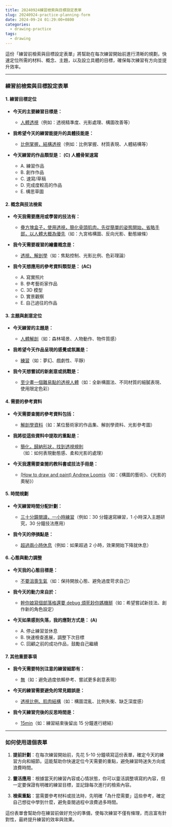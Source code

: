 ```yaml
---
title: 20240924練習檢索與目標設定表單
slug: 20240924-practice-planning-form
date: 2024-09-24 01:29:00+0800
categories:
  - drawing-practice
tags:
  - drawing
---
```


這份「練習前檢索與目標設定表單」將幫助在每次練習開始前進行清晰的規劃，快速定位所需的材料、概念、主題，以及設立具體的目標，確保每次練習有方向並提升效率。

---

### **練習前檢索與目標設定表單**

#### 1. 練習目標定位

- **今天的主要練習目標是：**

  - <u>人體透視</u>（例如：透視精準度、光影處理、構圖改善等）

- **我希望今天的練習能提升的具體技能是：**

  - <u>比例掌握，結構透視</u>（例如：比例掌握、材質表現、人體結構等）

- **今天練習的作品類型是：** **(C) 人體骨架速寫**
  - A. 練習作品
  - B. 創作作品
  - C. 速寫/草稿
  - D. 完成度較高的作品
  - E. 構思草圖

#### 2. 概念與技法檢索

- **今天我需要應用或學習的技法有：**

  - <u>疊方塊盒子，使用透視，簡化骨頭肌肉，先從簡單的姿態開始，省略手部，以人體大概為優先</u>（如：九宮格構圖、反向光影、動態線條）

- **我今天需要複習的繪畫概念是：**

  - <u>透視、解剖學</u>（如：焦點控制、光影比例、色彩理論）

- **我今天想應用的參考資料類型是：** **(AC)**
  - A. 寫實照片
  - B. 參考藝術家作品
  - C. 3D 模型
  - D. 實景觀察
  - E. 自己過往的作品

#### 3. 主題與創意定位

- **今天練習的主題是：**

  - <u>人體解剖</u>（如：森林場景、人物動作、物件質感）

- **我希望今天作品呈現的感覺或氛圍是：**

  - <u>練習</u>（如：夢幻、戲劇性、平靜）

- **我今天想嘗試的新創意或挑戰是：**
  - <u>至少畫一個難易點的透視人體</u>（如：全新構圖法、不同材質的細膩表現、使用限定色彩）

#### 4. 需要的參考資料

- **今天需要查閱的參考資料包括：**
  - <u>解剖學資料</u>（如：某位藝術家的作品集、解剖學資料、光影參考圖）
- **我將從這些資料中提取的重點是：**

  - <u>簡化，歸納形狀，找到透視規則</u>（如：如何表現動態感、柔和光影的處理）

- **今天我還需要查閱的教科書或技法手冊是：**
  - <u>(How to draw and paint) Andrew Loomis</u>（如：《構圖的藝術》、《光影的奧秘》）

#### 5. 時間規劃

- **今天練習時間分配計劃：**

  - <u>三十分鐘閱讀，一小時練習</u>（例如：30 分鐘速寫練習，1 小時深入主題研究，30 分鐘技法應用）

- **我今天的停損點是：**
  - <u>超過兩小時休息</u>（例如：如果超過 2 小時，效果開始下降就休息）

#### 6. 心態與動力調整

- **今天我的心態目標是：**

  - <u>不要沮喪生氣</u>（如：保持開放心態、避免過度苛求自己）

- **我今天的動力來自於：**

  - <u>幹你娘寫個部落格還要 debug 煩死耖你媽機掰</u>（如：希望嘗試新技法、創作新的角色設定）

- **今天如果感到失落，我的應對方式是：** **(A)**
  - A. 停止練習並休息
  - B. 快速檢查進展，調整下次目標
  - C. 回顧之前的成功作品，鼓勵自己繼續

#### 7. 其他重要事項

- **我今天需要特別注意的練習細節有：**

  - <u>無</u>（如：避免過度依賴參考、嘗試更多創意表現）

- **今天的練習需要避免的常見錯誤是：**

  - <u>透視比例、肌肉結構</u>（如：構圖混亂、比例失衡、缺乏深度感）

- **我今天練習完後的反思時間是：**
  - <u>15min</u>（如：練習結束後留出 15 分鐘進行總結）

---

### **如何使用這個表單**

1. **提前計劃**：在每次練習開始前，先花 5-10 分鐘填寫這份表單，確定今天的練習方向和細節。這能幫助你快速定位今天需要的重點，避免練習時迷失方向或浪費時間。

2. **靈活應用**：根據當天的練習內容或心情狀態，你可以靈活調整填寫的內容，但一定要保證有明確的練習目標，並記錄每次進行的檢索內容。

3. **檢索重點**：當需要參考材料或技法時，先明確「為什麼需要」這些參考，確定自己想從中學到什麼，避免查閱過程中浪費過多時間。

這份表單會幫助你在練習前做好充分的準備，使每次練習不僅有條理，而且富有針對性，最終提升練習的效率與效果。
